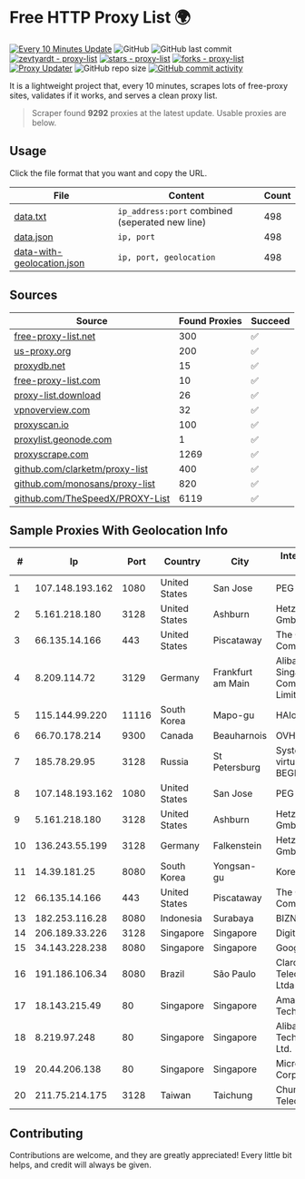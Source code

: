 
# Free HTTP Proxy List 🌍

[![Every 10 Minutes Update](https://github.com/mertguvencli/http-proxy-list/actions/workflows/main.yml/badge.svg?branch=main)](https://github.com/mertguvencli/http-proxy-list/actions/workflows/main.yml)
![GitHub](https://img.shields.io/github/license/mertguvencli/http-proxy-list)
![GitHub last commit](https://img.shields.io/github/last-commit/mertguvencli/http-proxy-list)
[![zevtyardt - proxy-list](https://img.shields.io/static/v1?label=zevtyardt&message=proxy-list&color=blue&logo=github)](https://github.com/zevtyardt/proxy-list "Go to GitHub repo")
[![stars - proxy-list](https://img.shields.io/github/stars/zevtyardt/proxy-list?style=social)](https://github.com/zevtyardt/proxy-list)
[![forks - proxy-list](https://img.shields.io/github/forks/zevtyardt/proxy-list?style=social)](https://github.com/zevtyardt/proxy-list)
[![Proxy Updater](https://github.com/zevtyardt/proxy-list/workflows/Proxy%20Updater/badge.svg)](https://github.com/zevtyardt/proxy-list/actions?query=workflow:"Proxy+Updater")
![GitHub repo size](https://img.shields.io/github/repo-size/zevtyardt/proxy-list)
[![GitHub commit activity](https://img.shields.io/github/commit-activity/m/zevtyardt/proxy-list?logo=commits)](https://github.com/zevtyardt/proxy-list/commits/main)

It is a lightweight project that, every 10 minutes, scrapes lots of free-proxy sites, validates if it works, and serves a clean proxy list.

> Scraper found **9292** proxies at the latest update. Usable proxies are below.

## Usage

Click the file format that you want and copy the URL.

|File|Content|Count|
|----|-------|-----|
|[data.txt](https://raw.githubusercontent.com/mertguvencli/http-proxy-list/main/proxy-list/data.txt)|`ip_address:port` combined (seperated new line)|498|
|[data.json](https://raw.githubusercontent.com/mertguvencli/http-proxy-list/main/proxy-list/data.json)|`ip, port`|498|
|[data-with-geolocation.json](https://raw.githubusercontent.com/mertguvencli/http-proxy-list/main/proxy-list/data-with-geolocation.json)|`ip, port, geolocation`|498|

## Sources

|Source|Found Proxies|Succeed|
|------|-------------|-------|
|[free-proxy-list.net](https://free-proxy-list.net)|300|✅|
|[us-proxy.org](https://www.us-proxy.org)|200|✅|
|[proxydb.net](http://proxydb.net)|15|✅|
|[free-proxy-list.com](https://free-proxy-list.com/?page=&port=&type%5B%5D=http&type%5B%5D=https&up_time=0&search=Search)|10|✅|
|[proxy-list.download](https://www.proxy-list.download/HTTP)|26|✅|
|[vpnoverview.com](https://vpnoverview.com/privacy/anonymous-browsing/free-proxy-servers)|32|✅|
|[proxyscan.io](https://www.proxyscan.io)|100|✅|
|[proxylist.geonode.com](https://proxylist.geonode.com/api/proxy-list?limit=300&page=1&sort_by=lastChecked&sort_type=desc&protocols=http,https)|1|✅|
|[proxyscrape.com](https://api.proxyscrape.com/v2/?request=displayproxies&protocol=http&timeout=10000&country=all&ssl=all&anonymity=all)|1269|✅|
|[github.com/clarketm/proxy-list](https://raw.githubusercontent.com/clarketm/proxy-list/master/proxy-list-raw.txt)|400|✅|
|[github.com/monosans/proxy-list](https://raw.githubusercontent.com/monosans/proxy-list/main/proxies/http.txt)|820|✅|
|[github.com/TheSpeedX/PROXY-List](https://raw.githubusercontent.com/TheSpeedX/PROXY-List/master/http.txt)|6119|✅|


## Sample Proxies With Geolocation Info

|#|Ip|Port|Country|City|Internet Service Provider|
|-|--|----|-------|----|-------------------------|
|1|107.148.193.162|1080|United States|San Jose|PEG TECH INC|
|2|5.161.218.180|3128|United States|Ashburn|Hetzner Online GmbH|
|3|66.135.14.166|443|United States|Piscataway|The Constant Company, LLC|
|4|8.209.114.72|3129|Germany|Frankfurt am Main|Alibaba.com Singapore E-Commerce Private Limited|
|5|115.144.99.220|11116|South Korea|Mapo-gu|HAIonNet|
|6|66.70.178.214|9300|Canada|Beauharnois|OVH SAS|
|7|185.78.29.95|3128|Russia|St Petersburg|System servers virtual hosting BEGET.RU|
|8|107.148.193.162|1080|United States|San Jose|PEG TECH INC|
|9|5.161.218.180|3128|United States|Ashburn|Hetzner Online GmbH|
|10|136.243.55.199|3128|Germany|Falkenstein|Hetzner Online GmbH|
|11|14.39.181.25|8080|South Korea|Yongsan-gu|Korea Telecom|
|12|66.135.14.166|443|United States|Piscataway|The Constant Company, LLC|
|13|182.253.116.28|8080|Indonesia|Surabaya|BIZNET|
|14|206.189.33.226|3128|Singapore|Singapore|DigitalOcean, LLC|
|15|34.143.228.238|8080|Singapore|Singapore|Google LLC|
|16|191.186.106.34|8080|Brazil|São Paulo|Claro NXT Telecomunicacoes Ltda|
|17|18.143.215.49|80|Singapore|Singapore|Amazon Technologies Inc.|
|18|8.219.97.248|80|Singapore|Singapore|Alibaba (US) Technology Co., Ltd.|
|19|20.44.206.138|80|Singapore|Singapore|Microsoft Corporation|
|20|211.75.214.175|3128|Taiwan|Taichung|Chunghwa Telecom Co., Ltd.|



## Contributing

Contributions are welcome, and they are greatly appreciated! Every
little bit helps, and credit will always be given.

